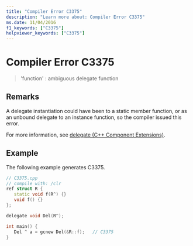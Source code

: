```yaml
---
title: "Compiler Error C3375"
description: "Learn more about: Compiler Error C3375"
ms.date: 11/04/2016
f1_keywords: ["C3375"]
helpviewer_keywords: ["C3375"]
---
```

# Compiler Error C3375

> 'function' : ambiguous delegate function

## Remarks

A delegate instantiation could have been to a static member function, or as an unbound delegate to an instance function, so the compiler issued this error.

For more information, see [delegate  (C++ Component Extensions)](../../extensions/delegate-cpp-component-extensions.md).

## Example

The following example generates C3375.

```cpp
// C3375.cpp
// compile with: /clr
ref struct R {
   static void f(R^) {}
   void f() {}
};

delegate void Del(R^);

int main() {
   Del ^ a = gcnew Del(&R::f);   // C3375
}
```

